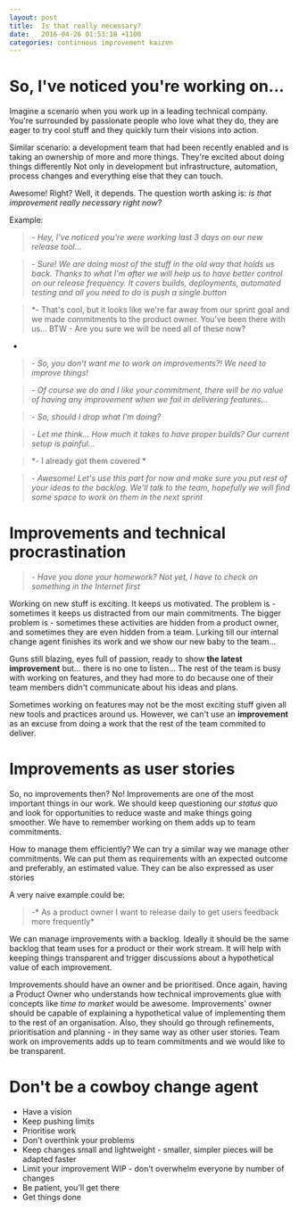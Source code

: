 ```yaml
---
layout: post
title:  Is that really necessary? 
date:   2016-04-26 01:53:18 +1100
categories: continuous improvement kaizen
---
```


# So, I've noticed you're working on...
Imagine a scenario when you work up in a leading technical company. You're surrounded by passionate people who love what they do, 
they are eager to try cool stuff and they quickly turn their visions into action.

Similar scenario: a development team that had been recently enabled and 
is taking an ownership of more and more things. They're excited about doing things differently
Not only in development but infrastructure, automation, process changes and 
everything else that they can touch. 

Awesome! Right?
Well, it depends. The question worth asking is: *is that improvement really necessary right now?*

Example:

>*\- Hey, I've noticed you're were working last 3 days on our new release tool...*

>*\- Sure! We are doing most of the stuff in the old way that holds us back. Thanks to what I'm after we will help us to have better control on our release frequency.
It covers builds, deployments, automated testing and all you need to do is push a single button* 

>*\- That's cool, but it looks like we're far away from our sprint goal and we made commitments
to the product owner. You've been there with us...
BTW - Are you sure we will be need all of these now?
*

>*\- So, you don't want me to work on improvements?! We need to improve things!*

>*\- Of course we do and I like your commitment, there will be no value of having any improvement when we fail in delivering features...*

>*\- So, should I drop what I'm doing?*

>*\- Let me think... How much it takes to have proper builds? Our current setup is painful...*

>*\- I already got them covered *

>*\- Awesome! Let's use this part for now and make sure you put rest of your ideas to the backlog.
We'll talk to the team, hopefully we will find some space to work on them in the next sprint*

# Improvements and technical procrastination

>*\- Have you done your homework? Not yet, I have to check on something in the Internet first*

Working on new stuff is exciting. It keeps us motivated. The problem is - sometimes it 
keeps us distracted from our main commitments. The bigger problem is - sometimes 
these activities are hidden from a product owner, and sometimes they are even hidden from a team.
Lurking till our internal change agent finishes its work and we show our new baby to the team...

Guns still blazing, eyes full of passion, ready to show **the latest improvement** but... 
there is no one to listen... The rest of the team is busy with working on features, 
and they had more to do because one of their team members didn't communicate about his ideas and plans.

Sometimes working on features may not be the most exciting stuff given all new tools and 
practices around us. However, we can't use an **improvement** as an excuse from doing a work that the 
rest of the team commited to deliver.


# Improvements as user stories
So, no improvements then? No! Improvements are one of the most important things in our work.
We should keep questioning our *status quo* and look for opportunities to reduce waste and
make things going smoother. We have to remember working on them adds up to team commitments.

How to manage them efficiently? We can try a similar way we manage other commitments.
We can put them as requirements with an expected outcome and preferably, an estimated value.
They can be also expressed as user stories

A very naive example could be:

>\-* As a product owner I want to release daily to get users feedback more frequently*

We can manage improvements with a backlog. Ideally it should be the same backlog that team uses for 
a product or their work stream. It will help with keeping things transparent and trigger discussions 
about a hypothetical value of each improvement.

Improvements should have an owner and be prioritised. Once again, having a Product Owner who 
understands how technical improvements glue with concepts like *time to market* would be awesome.
Improvements' owner should be capable of explaining a hypothetical value of implementing them to the 
rest of an organisation. Also, they should go through refinements, prioritisation 
and planning - in they same way as other user stories. 
Team work on improvements adds up to team commitments and we would like to be transparent.



# Don't be a cowboy change agent
* Have a vision
* Keep pushing limits
* Prioritise work
* Don't overthink your problems
* Keep changes small and lightweight - smaller, simpler pieces will be adapted faster
* Limit your improvement WIP - don't overwhelm everyone by number of changes
* Be patient, you'll get there
* Get things done